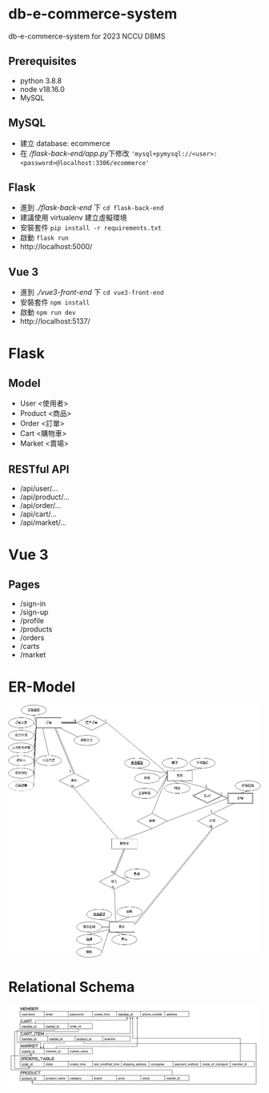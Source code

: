 # db-e-commerce-system
db-e-commerce-system for 2023 NCCU DBMS
## Prerequisites
* python 3.8.8
* node v18.16.0
* MySQL
## MySQL
* 建立 database: ecommerce
* 在 */flask-back-end/app.py*下修改 `'mysql+pymysql://<user>:<password>@localhost:3306/ecommerce'`
## Flask
* 進到 *./flask-back-end* 下 `cd flask-back-end` 
* 建議使用 virtualenv 建立虛擬環境
* 安裝套件 `pip install -r requirements.txt`
* 啟動 `flask run`
* http://localhost:5000/
## Vue 3
* 進到 *./vue3-front-end* 下 `cd vue3-front-end` 
* 安裝套件 `npm install`
* 啟動 `npm run dev`
* http://localhost:5137/
# Flask
## Model
* User <使用者>
* Product <商品>
* Order <訂單>
* Cart <購物車>
* Market <賣場>
## RESTful API
* /api/user/...
* /api/product/...
* /api/order/...
* /api/cart/...
* /api/market/...
# Vue 3
## Pages
* /sign-in
* /sign-up
* /profile
* /products
* /orders
* /carts
* /market
# ER-Model
![](./images/er-model.png)
# Relational Schema
![](./images/relational-schema.jpg)
